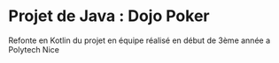 Projet de Java : Dojo Poker
=================================

Refonte en Kotlin du projet en équipe réalisé en début de 3ème année a Polytech Nice
